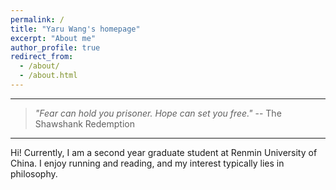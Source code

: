 ```yaml
---
permalink: /
title: "Yaru Wang's homepage"
excerpt: "About me"
author_profile: true
redirect_from:
  - /about/
  - /about.html
---
```


<!-- # **My homepage** -->
---
> _"Fear can hold you prisoner. Hope can set you free."_ -- The Shawshank Redemption
---
Hi! Currently, I am a second year graduate student at Renmin University of China. I enjoy running and reading, and my interest typically lies in philosophy.
